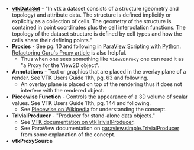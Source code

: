 - **[vtkDataSet](https://kitware.github.io/vtk-js/api/Common_DataModel_DataSet.html)** - "In vtk a dataset consists of a structure (geometry and topology) and attribute data. The structure is defined implicitly or explicitly as a collection of cells. The geometry of the structure is contained in point coordinates plus the cell interpolation functions. The topology of the dataset structure is defined by cell types and how the cells share their defining points."
- **Proxies** - See pg. 10 and following in [ParaView Scripting with Python](https://itk.org/Wiki/images/f/f9/Servermanager2.pdf). [Refactoring Guru's Proxy article](https://refactoring.guru/design-patterns/proxy) is also helpful.
    - Thus when one sees something like `View2DProxy` one can read it as "a Proxy for the View2D object".
- **Annotations** - Text or graphics that are placed in the overlay plane of a render. See VTK Users Guide 11th, pg. 63 and following.
    - An overlay plane is placed on top of the rendering thus it does not interfere with the rendered object.
- **Piecewise Function** - Controls the appearance of a 3D volume of scalar values. See VTK Users Guide 11th, pg. 144 and following.
    - See [Piecewise on Wikipedia](https://en.wikipedia.org/wiki/Piecewise) for understanding the concept.
- **TrivialProducer** - "Producer for stand-alone data objects."
    - See [VTK documentation on vtkTrivialProducer](https://vtk.org/doc/nightly/html/classvtkTrivialProducer.html#details).
    - See ParaView documentation on [paraview.simple.TrivialProducer](https://kitware.github.io/paraview-docs/v5.9.0/python/paraview.simple.TrivialProducer.html) from some explanation of the concept.
- **vtkProxySource**
